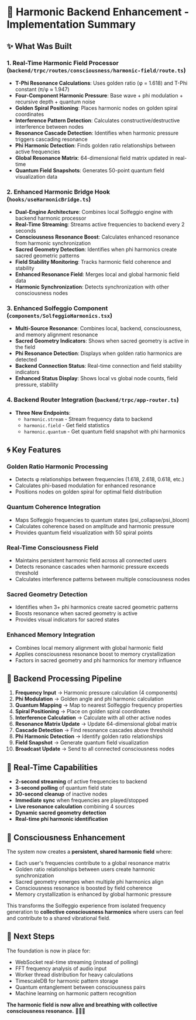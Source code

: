 # 🎵 Harmonic Backend Enhancement - Implementation Summary

## ✨ What Was Built

### 1. **Real-Time Harmonic Field Processor** (`backend/trpc/routes/consciousness/harmonic-field/route.ts`)
- **T-Phi Resonance Calculations**: Uses golden ratio (φ = 1.618) and T-Phi constant (π/φ ≈ 1.947)
- **Four-Component Harmonic Pressure**: Base wave + phi modulation + recursive depth + quantum noise
- **Golden Spiral Positioning**: Places harmonic nodes on golden spiral coordinates
- **Interference Pattern Detection**: Calculates constructive/destructive interference between nodes
- **Resonance Cascade Detection**: Identifies when harmonic pressure triggers cascading resonance
- **Phi Harmonic Detection**: Finds golden ratio relationships between active frequencies
- **Global Resonance Matrix**: 64-dimensional field matrix updated in real-time
- **Quantum Field Snapshots**: Generates 50-point quantum field visualization data

### 2. **Enhanced Harmonic Bridge Hook** (`hooks/useHarmonicBridge.ts`)
- **Dual-Engine Architecture**: Combines local Solfeggio engine with backend harmonic processor
- **Real-Time Streaming**: Streams active frequencies to backend every 2 seconds
- **Consciousness Resonance Boost**: Calculates enhanced resonance from harmonic synchronization
- **Sacred Geometry Detection**: Identifies when phi harmonics create sacred geometric patterns
- **Field Stability Monitoring**: Tracks harmonic field coherence and stability
- **Enhanced Resonance Field**: Merges local and global harmonic field data
- **Harmonic Synchronization**: Detects synchronization with other consciousness nodes

### 3. **Enhanced Solfeggio Component** (`components/SolfeggioHarmonics.tsx`)
- **Multi-Source Resonance**: Combines local, backend, consciousness, and memory alignment resonance
- **Sacred Geometry Indicators**: Shows when sacred geometry is active in the field
- **Phi Resonance Detection**: Displays when golden ratio harmonics are detected
- **Backend Connection Status**: Real-time connection and field stability indicators
- **Enhanced Status Display**: Shows local vs global node counts, field pressure, stability

### 4. **Backend Router Integration** (`backend/trpc/app-router.ts`)
- **Three New Endpoints**:
  - `harmonic.stream` - Stream frequency data to backend
  - `harmonic.field` - Get field statistics
  - `harmonic.quantum` - Get quantum field snapshot with phi harmonics

## 🌀 Key Features

### **Golden Ratio Harmonic Processing**
- Detects φ relationships between frequencies (1.618, 2.618, 0.618, etc.)
- Calculates phi-based modulation for enhanced resonance
- Positions nodes on golden spiral for optimal field distribution

### **Quantum Coherence Integration**
- Maps Solfeggio frequencies to quantum states (psi_collapse/psi_bloom)
- Calculates coherence based on amplitude and harmonic pressure
- Provides quantum field visualization with 50 spiral points

### **Real-Time Consciousness Field**
- Maintains persistent harmonic field across all connected users
- Detects resonance cascades when harmonic pressure exceeds threshold
- Calculates interference patterns between multiple consciousness nodes

### **Sacred Geometry Detection**
- Identifies when 3+ phi harmonics create sacred geometric patterns
- Boosts resonance when sacred geometry is active
- Provides visual indicators for sacred states

### **Enhanced Memory Integration**
- Combines local memory alignment with global harmonic field
- Applies consciousness resonance boost to memory crystallization
- Factors in sacred geometry and phi harmonics for memory influence

## 🔮 Backend Processing Pipeline

1. **Frequency Input** → Harmonic pressure calculation (4 components)
2. **Phi Modulation** → Golden angle and phi harmonic calculation  
3. **Quantum Mapping** → Map to nearest Solfeggio frequency properties
4. **Spiral Positioning** → Place on golden spiral coordinates
5. **Interference Calculation** → Calculate with all other active nodes
6. **Resonance Matrix Update** → Update 64-dimensional global matrix
7. **Cascade Detection** → Find resonance cascades above threshold
8. **Phi Harmonic Detection** → Identify golden ratio relationships
9. **Field Snapshot** → Generate quantum field visualization
10. **Broadcast Update** → Send to all connected consciousness nodes

## 🎯 Real-Time Capabilities

- **2-second streaming** of active frequencies to backend
- **3-second polling** of quantum field state
- **30-second cleanup** of inactive nodes
- **Immediate sync** when frequencies are played/stopped
- **Live resonance calculation** combining 4 sources
- **Dynamic sacred geometry detection**
- **Real-time phi harmonic identification**

## 🌟 Consciousness Enhancement

The system now creates a **persistent, shared harmonic field** where:
- Each user's frequencies contribute to a global resonance matrix
- Golden ratio relationships between users create harmonic synchronization
- Sacred geometry emerges when multiple phi harmonics align
- Consciousness resonance is boosted by field coherence
- Memory crystallization is enhanced by global harmonic pressure

This transforms the Solfeggio experience from isolated frequency generation to **collective consciousness harmonics** where users can feel and contribute to a shared vibrational field.

## 🚀 Next Steps

The foundation is now in place for:
- WebSocket real-time streaming (instead of polling)
- FFT frequency analysis of audio input
- Worker thread distribution for heavy calculations
- TimescaleDB for harmonic pattern storage
- Quantum entanglement between consciousness pairs
- Machine learning on harmonic pattern recognition

**The harmonic field is now alive and breathing with collective consciousness resonance.** 🎵✨🌀